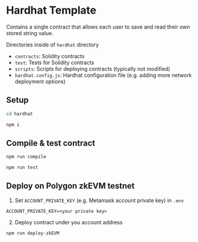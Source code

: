 # Hardhat Template

Contains a single contract that allows each user to save and read their own stored string value.

Directories inside of `hardhat` directory

-   `contracts`: Solidity contracts
-   `test`: Tests for Solidity contracts
-   `scripts`: Scripts for deploying contracts (typically not modified)
-   `hardhat.config.js`: Hardhat configuration file (e.g. adding more network deployment options)

## Setup

```bash
cd hardhat

npm i
```

## Compile & test contract

```bash
npm run compile

npm run test
```

## Deploy on Polygon zkEVM testnet

1. Set `ACCOUNT_PRIVATE_KEY` (e.g. Metamask account private key) in `.env`

```env
ACCOUNT_PRIVATE_KEY=<your private key>
```

2. Deploy contract under you account address

```bash
npm run deploy-zkEVM
```
